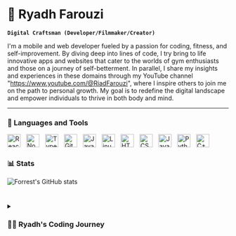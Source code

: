 # 💪 Ryadh Farouzi

**`Digital Craftsman (Developer/Filmmaker/Creator)`**

I'm a mobile and web developer fueled by a passion for coding, fitness, and self-improvement. By diving deep into lines of code, I try bring to life innovative apps and websites that cater to the worlds of gym enthusiasts and those on a journey of self-betterment. In parallel, I share my insights and experiences in these domains through my YouTube channel "https://www.youtube.com/@RiadFarouzi", where I inspire others to join me on the path to personal growth. My goal is to redefine the digital landscape and empower individuals to thrive in both body and mind.

---

### 🧰 Languages and Tools

<img align="left" alt="React" width="30px" style="padding-right:10px;" src="https://cdn.jsdelivr.net/gh/devicons/devicon/icons/react/react-original.svg" />
<img align="left" alt="NodeJS" width="30px" style="padding-right:10px;" src="https://cdn.jsdelivr.net/gh/devicons/devicon/icons/nodejs/nodejs-original.svg" />
<img align="left" alt="TypeScript" width="30px" style="padding-right:10px;" src="https://cdn.jsdelivr.net/gh/devicons/devicon/icons/typescript/typescript-plain.svg" />
<img align="left" alt="Git" width="30px" style="padding-right:10px;" src="https://cdn.jsdelivr.net/gh/devicons/devicon/icons/git/git-original.svg" />
<img align="left" alt="Java" width="30px" style="padding-right:10px;" src="https://cdn.jsdelivr.net/gh/devicons/devicon/icons/java/java-original.svg"/>
<img align="left" alt="Linux" width="30px" style="padding-right:10px;" src="https://cdn.jsdelivr.net/gh/devicons/devicon/icons/linux/linux-original.svg" />
<img align="left" alt="HTML" width="30px" style="padding-right:10px;" src="https://cdn.jsdelivr.net/gh/devicons/devicon/icons/html5/html5-plain.svg" />
<img align="left" alt="CSS" width="30px" style="padding-right:10px;" src="https://cdn.jsdelivr.net/gh/devicons/devicon/icons/css3/css3-plain.svg" />
<img align="left" alt="JavaScript" width="30px" style="padding-right:10px;" src="https://cdn.jsdelivr.net/gh/devicons/devicon/icons/javascript/javascript-plain.svg" />
<img align="left" alt="Python" width="30px" style="padding-right:10px;" src="https://cdn.jsdelivr.net/gh/devicons/devicon/icons/python/python-plain.svg" />
<img align="left" alt="C++" width="30px" style="padding-right:10px;" src="https://cdn.jsdelivr.net/gh/devicons/devicon/icons/cplusplus/cplusplus-line.svg" />
<br />

#

### 📊 Stats

![Forrest's GitHub stats](https://github-readme-stats.vercel.app/api?username=riadfrz&show_icons=true&theme=gruvbox)

<!-- ![GitHub Streak](https://streak-stats.demolab.com?user=ForrestKnight&theme=gruvbox&border_radius=4.5) -->

#

<details>
 <summary><h3>👨‍💻 Ryadh's Coding Journey</h3></summary>
In my second year as a computer science student, I dove headfirst into the vast realm of programming, eager to absorb everything—from intricate code to the principles of Unix and beyond. Then, a revelation struck: app development. It was as if a door had swung open to a world of endless possibilities, and within it lay my long-held dream of crafting my own app.

Fueled by this newfound passion, I joined forces with two close friends, and together, we embarked on an exhilarating journey to bring our vision to life a revolutionary fitness tracker unlike any other.

Now, more determined than ever, I stand on the brink of turning that dream into reality. With every line of code and every brainstorming session, we edge closer to our goal. So, brace yourselves, because I'm poised and ready to leave my mark on the world of app development.
